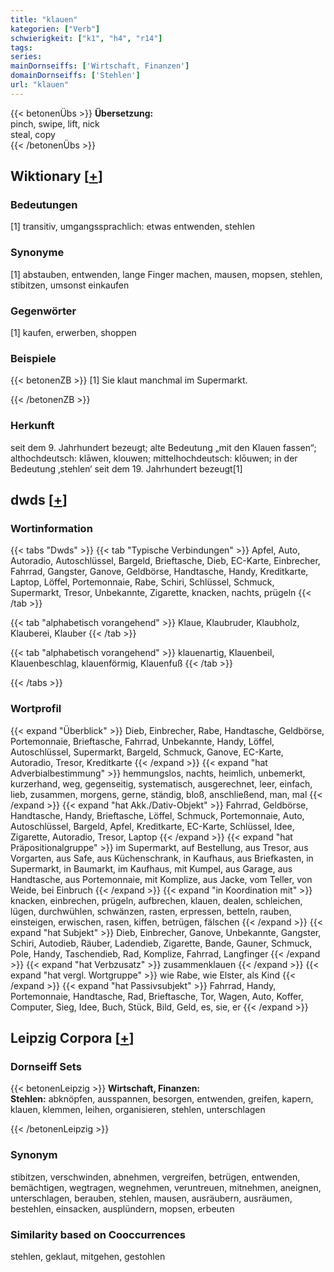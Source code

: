 ```yaml
---
title: "klauen"
kategorien: ["Verb"]
schwierigkeit: ["k1", "h4", "r14"]
tags:
series:
mainDornseiffs: ['Wirtschaft, Finanzen']
domainDornseiffs: ['Stehlen']
url: "klauen"
---
```


{{< betonenÜbs >}}
**Übersetzung:**  
pinch, swipe, lift, nick  
steal, copy  
{{< /betonenÜbs >}}

## Wiktionary [[+](https://de.wiktionary.org/wiki/klauen)]

### Bedeutungen
[1] transitiv, umgangssprachlich: etwas entwenden, stehlen  

### Synonyme
[1] abstauben, entwenden, lange Finger machen, mausen, mopsen, stehlen, stibitzen, umsonst einkaufen  

### Gegenwörter
[1] kaufen, erwerben, shoppen  

### Beispiele
{{< betonenZB >}}
[1] Sie klaut manchmal im Supermarkt.  

{{< /betonenZB >}}
### Herkunft
seit dem 9. Jahrhundert bezeugt; alte Bedeutung „mit den Klauen fassen“; althochdeutsch: klāwen, klouwen; mittelhochdeutsch: klōuwen; in der Bedeutung ‚stehlen‘ seit dem 19. Jahrhundert bezeugt[1]  



## dwds [[+](https://www.dwds.de/wb/klauen)]

### Wortinformation
{{< tabs "Dwds" >}}
{{< tab "Typische Verbindungen" >}}
Apfel, Auto, Autoradio, Autoschlüssel, Bargeld, Brieftasche, Dieb, EC-Karte, Einbrecher, Fahrrad, Gangster, Ganove, Geldbörse, Handtasche, Handy, Kreditkarte, Laptop, Löffel, Portemonnaie, Rabe, Schiri, Schlüssel, Schmuck, Supermarkt, Tresor, Unbekannte, Zigarette, knacken, nachts, prügeln
{{< /tab >}}

{{< tab "alphabetisch vorangehend" >}}
Klaue, Klaubruder, Klaubholz, Klauberei, Klauber
{{< /tab >}}

{{< tab "alphabetisch vorangehend" >}}
klauenartig, Klauenbeil, Klauenbeschlag, klauenförmig, Klauenfuß
{{< /tab >}}

{{< /tabs >}}

### Wortprofil
{{< expand "Überblick" >}} Dieb, Einbrecher, Rabe, Handtasche, Geldbörse, Portemonnaie, Brieftasche, Fahrrad, Unbekannte, Handy, Löffel, Autoschlüssel, Supermarkt, Bargeld, Schmuck, Ganove, EC-Karte, Autoradio, Tresor, Kreditkarte {{< /expand >}}
{{< expand "hat Adverbialbestimmung" >}} hemmungslos, nachts, heimlich, unbemerkt, kurzerhand, weg, gegenseitig, systematisch, ausgerechnet, leer, einfach, lieb, zusammen, morgens, gerne, ständig, bloß, anschließend, man, mal {{< /expand >}}
{{< expand "hat Akk./Dativ-Objekt" >}} Fahrrad, Geldbörse, Handtasche, Handy, Brieftasche, Löffel, Schmuck, Portemonnaie, Auto, Autoschlüssel, Bargeld, Apfel, Kreditkarte, EC-Karte, Schlüssel, Idee, Zigarette, Autoradio, Tresor, Laptop {{< /expand >}}
{{< expand "hat Präpositionalgruppe" >}} im Supermarkt, auf Bestellung, aus Tresor, aus Vorgarten, aus Safe, aus Küchenschrank, in Kaufhaus, aus Briefkasten, in Supermarkt, in Baumarkt, im Kaufhaus, mit Kumpel, aus Garage, aus Handtasche, aus Portemonnaie, mit Komplize, aus Jacke, vom Teller, von Weide, bei Einbruch {{< /expand >}}
{{< expand "in Koordination mit" >}} knacken, einbrechen, prügeln, aufbrechen, klauen, dealen, schleichen, lügen, durchwühlen, schwänzen, rasten, erpressen, betteln, rauben, einsteigen, erwischen, rasen, kiffen, betrügen, fälschen {{< /expand >}}
{{< expand "hat Subjekt" >}} Dieb, Einbrecher, Ganove, Unbekannte, Gangster, Schiri, Autodieb, Räuber, Ladendieb, Zigarette, Bande, Gauner, Schmuck, Pole, Handy, Taschendieb, Rad, Komplize, Fahrrad, Langfinger {{< /expand >}}
{{< expand "hat Verbzusatz" >}} zusammenklauen {{< /expand >}}
{{< expand "hat vergl. Wortgruppe" >}} wie Rabe, wie Elster, als Kind {{< /expand >}}
{{< expand "hat Passivsubjekt" >}} Fahrrad, Handy, Portemonnaie, Handtasche, Rad, Brieftasche, Tor, Wagen, Auto, Koffer, Computer, Sieg, Idee, Buch, Stück, Bild, Geld, es, sie, er {{< /expand >}}

## Leipzig Corpora [[+](https://corpora.uni-leipzig.de/en/res?word=klauen&corpusId=deu_newscrawl-public_2018)]

### Dornseiff Sets
{{< betonenLeipzig >}}
**Wirtschaft, Finanzen:**  
**Stehlen:** abknöpfen, ausspannen, besorgen, entwenden, greifen, kapern, klauen, klemmen, leihen, organisieren, stehlen, unterschlagen  

{{< /betonenLeipzig >}}

### Synonym
stibitzen, verschwinden, abnehmen, vergreifen, betrügen, entwenden, bemächtigen, wegtragen, wegnehmen, veruntreuen, mitnehmen, aneignen, unterschlagen, berauben, stehlen, mausen, ausräubern, ausräumen, bestehlen, einsacken, ausplündern, mopsen, erbeuten


### Similarity based on Cooccurrences
stehlen, geklaut, mitgehen, gestohlen

